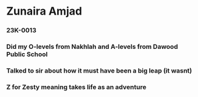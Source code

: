 # Zunaira Amjad
### 23K-0013
### Did my O-levels from Nakhlah and A-levels from Dawood Public School
### Talked to sir about how it must have been a big leap (it wasnt) 
### Z for Zesty meaning takes life as an adventure

